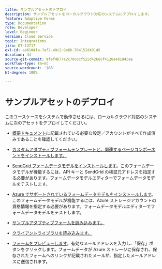 ```yaml
---
title: サンプルアセットのデプロイ
description: サンプルアセットをローカルクラウド対応のシステムにデプロイします。
feature: Adaptive Forms
type: Documentation
role: Developer
level: Beginner
version: Cloud Service
topic: Integrations
jira: KT-13717
exl-id: ae8104fa-7af2-49c2-9e6b-704152d49149
duration: 44
source-git-commit: 9fef4b77a2c70c8cf525d42686f4120e481945ee
workflow-type: tm+mt
source-wordcount: '188'
ht-degree: 100%

---
```


# サンプルアセットのデプロイ

このユースケースをシステムで動作させるには、ローカルクラウド対応のシステムに次のアセットをデプロイしてください。

* [概要ドキュメント](./introduction.md)に記載されている必要な設定／アカウントがすべて作成済みであることを確認してください。

* [カスタムアダプティブフォームテンプレートと、関連するページコンポーネントをインストールします。](./assets/azure-portal-template-page-component.zip)

* [SendGrid フォームデータモデルをインストールします](./assets/send-grid-form-data-model.zip)。このフォームデータモデルが機能するには、API キーと SendGrid の検証元アドレスを指定する必要があります。フォームデータモデルエディターでフォームデータモデルをテストします。

* [Azure でサポートされているフォームデータモデルをインストールします](./assets/azure-storage-fdm.zip)。このフォームデータモデルが機能するには、Azure ストレージアカウントの資格情報を指定する必要があります。フォームデータモデルエディターでフォームデータモデルをテストします。

* [サンプルアダプティブフォームを読み込みます。](./assets/credit-applications-af.zip)
* [クライアントライブラリを読み込みます。](./assets/client-lib.zip)
* [フォームをプレビューします](http://localhost:4502/content/dam/formsanddocuments/azureportalstorage/creditapplications/jcr:content?wcmmode=disabled)。有効なメールアドレスを入力し、「保存」ボタンをクリックします。フォームデータが Azure ストレージに保存され、保存されたフォームへのリンクが記載されたメールが、指定したメールアドレスに送信されます。

